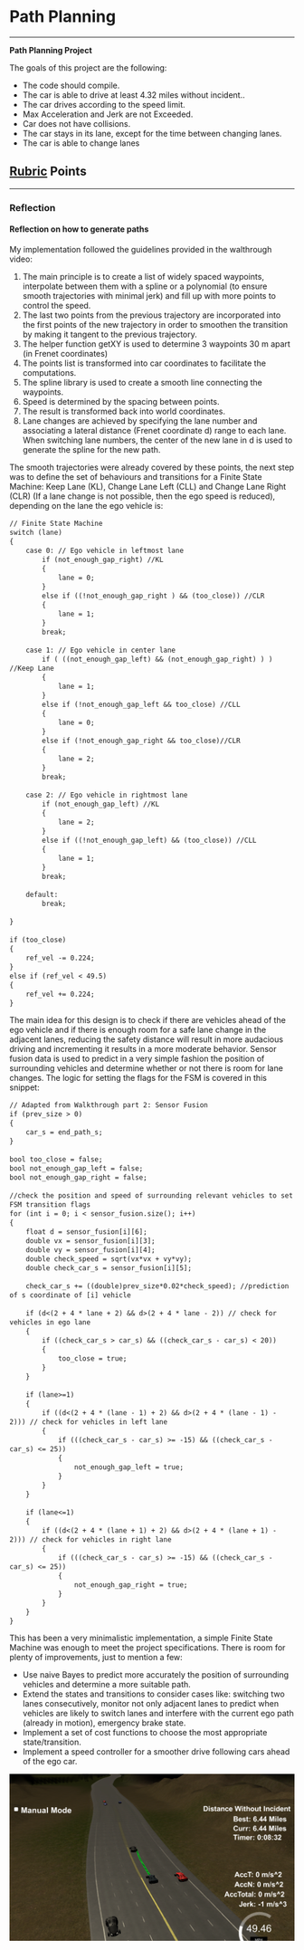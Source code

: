 #  Path Planning

---

**Path Planning Project**

The goals of this project are the following:

* The code should compile.
* The car is able to drive at least 4.32 miles without incident..
* The car drives according to the speed limit.
* Max Acceleration and Jerk are not Exceeded.
* Car does not have collisions.
* The car stays in its lane, except for the time between changing lanes.
* The car is able to change lanes

[//]: # (Image References)
[image1]: ./Success.png

## [Rubric](https://review.udacity.com/#!/rubrics/1020/view) Points


---

### Reflection

#### Reflection on how to generate paths


My implementation followed the guidelines provided in the walthrough video:

1. The main principle is to create a list of widely spaced waypoints, interpolate between them with a spline or a polynomial (to ensure smooth trajectories with minimal jerk) and fill up with more points to control the speed.
2. The last two points from the previous trajectory are incorporated into the first points of the new trajectory in order to smoothen the transition by making it tangent to the previous trajectory.
3. The helper function getXY is used to determine 3 waypoints 30 m apart  (in Frenet coordinates)
4. The points list is transformed into car coordinates to facilitate the computations.
5. The spline library is used to create a smooth line connecting the waypoints.
6. Speed is determined by the spacing between points.
7. The result is transformed back into world coordinates.
8. Lane changes are achieved by specifying the lane number and associating a lateral distance (Frenet coordinate d) range to each lane. When switching lane numbers, the center of the new lane in d is used to generate the spline for the new path.

The smooth trajectories were already covered by these points, the next step was to define the set of behaviours and transitions for a Finite State Machine: Keep Lane (KL), Change Lane Left (CLL) and Change Lane Right (CLR) (If a lane change is not possible, then the ego speed is reduced), depending on the lane the ego vehicle is:

```
// Finite State Machine 
switch (lane)
{
	case 0: // Ego vehicle in leftmost lane
		if (not_enough_gap_right) //KL
		{
			lane = 0; 
		}
		else if ((!not_enough_gap_right ) && (too_close)) //CLR
		{
			lane = 1;
		}
		break;

	case 1: // Ego vehicle in center lane			
		if ( ((not_enough_gap_left) && (not_enough_gap_right) ) ) //Keep Lane
		{
			lane = 1; 
		}
		else if (!not_enough_gap_left && too_close) //CLL
		{
			lane = 0;
		}
		else if (!not_enough_gap_right && too_close)//CLR
		{
			lane = 2;
		}
		break;

	case 2: // Ego vehicle in rightmost lane
		if (not_enough_gap_left) //KL
		{
			lane = 2;
		}
		else if ((!not_enough_gap_left) && (too_close)) //CLL
		{
			lane = 1;
		}
		break;

	default:
		break;

}

if (too_close)
{
	ref_vel -= 0.224;
}
else if (ref_vel < 49.5) 
{
	ref_vel += 0.224;		
}
```

The main idea for this design is to check if there are vehicles ahead of the ego vehicle and if there is enough room for a safe lane change in the adjacent lanes, reducing the safety distance will result in more audacious driving and incrementing it results in a more moderate behavior. Sensor fusion data is used to predict in a very simple fashion the position of surrounding vehicles and determine whether or not there is room for lane changes. The logic for setting the flags for the FSM is covered in this snippet:

```
// Adapted from Walkthrough part 2: Sensor Fusion
if (prev_size > 0) 
{
	car_s = end_path_s;
}

bool too_close = false;
bool not_enough_gap_left = false;
bool not_enough_gap_right = false;

//check the position and speed of surrounding relevant vehicles to set FSM transition flags
for (int i = 0; i < sensor_fusion.size(); i++)
{
	float d = sensor_fusion[i][6];
	double vx = sensor_fusion[i][3];
	double vy = sensor_fusion[i][4];
	double check_speed = sqrt(vx*vx + vy*vy);
	double check_car_s = sensor_fusion[i][5];

	check_car_s += ((double)prev_size*0.02*check_speed); //prediction of s coordinate of [i] vehicle

	if (d<(2 + 4 * lane + 2) && d>(2 + 4 * lane - 2)) // check for vehicles in ego lane
	{
		if ((check_car_s > car_s) && ((check_car_s - car_s) < 20))
		{
			too_close = true;					
		}
	}

	if (lane>=1) 
	{
		if ((d<(2 + 4 * (lane - 1) + 2) && d>(2 + 4 * (lane - 1) - 2))) // check for vehicles in left lane
		{
			if (((check_car_s - car_s) >= -15) && ((check_car_s - car_s) <= 25))
			{
				not_enough_gap_left = true;
			}
		}
	}

	if (lane<=1)
	{
		if ((d<(2 + 4 * (lane + 1) + 2) && d>(2 + 4 * (lane + 1) - 2))) // check for vehicles in right lane
		{
			if (((check_car_s - car_s) >= -15) && ((check_car_s - car_s) <= 25))
			{
				not_enough_gap_right = true;
			}
		}
	}
}

```

 This has been a very minimalistic implementation, a simple Finite State Machine was enough to meet the project specifications. There is room for plenty of improvements, just to mention a few:
 
* Use naive Bayes to predict more accurately the position of surrounding vehicles and determine a more suitable path.
* Extend the states and transitions to consider cases like: switching two lanes consecutively, monitor not only adjacent lanes to predict when vehicles are likely to switch lanes and interfere with the current ego path (already in motion), emergency brake state.
* Implement a set of cost functions to choose the most appropriate state/transition.
* Implement a speed controller for a smoother drive following cars ahead of the ego car.

![alt text][image1]








